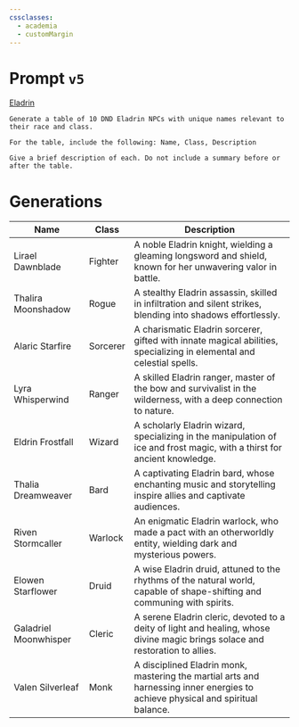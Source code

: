 ```yaml
---
cssclasses:
  - academia
  - customMargin
---
```

# Prompt ``v5``
[Eladrin](file:///D:\Documents\Notes\DND\DND\Quartz\DM\Homebrew\Sapient\Eladrin)
```
Generate a table of 10 DND Eladrin NPCs with unique names relevant to their race and class.

For the table, include the following: Name, Class, Description

Give a brief description of each. Do not include a summary before or after the table.
```

# Generations

| Name             | Class         | Description                                                    |
|------------------|---------------|----------------------------------------------------------------|
| Lirael Dawnblade | Fighter       | A noble Eladrin knight, wielding a gleaming longsword and shield, known for her unwavering valor in battle. |
| Thalira Moonshadow | Rogue         | A stealthy Eladrin assassin, skilled in infiltration and silent strikes, blending into shadows effortlessly. |
| Alaric Starfire  | Sorcerer      | A charismatic Eladrin sorcerer, gifted with innate magical abilities, specializing in elemental and celestial spells. |
| Lyra Whisperwind | Ranger        | A skilled Eladrin ranger, master of the bow and survivalist in the wilderness, with a deep connection to nature. |
| Eldrin Frostfall | Wizard        | A scholarly Eladrin wizard, specializing in the manipulation of ice and frost magic, with a thirst for ancient knowledge. |
| Thalia Dreamweaver | Bard          | A captivating Eladrin bard, whose enchanting music and storytelling inspire allies and captivate audiences. |
| Riven Stormcaller | Warlock       | An enigmatic Eladrin warlock, who made a pact with an otherworldly entity, wielding dark and mysterious powers. |
| Elowen Starflower | Druid         | A wise Eladrin druid, attuned to the rhythms of the natural world, capable of shape-shifting and communing with spirits. |
| Galadriel Moonwhisper | Cleric        | A serene Eladrin cleric, devoted to a deity of light and healing, whose divine magic brings solace and restoration to allies. |
| Valen Silverleaf | Monk          | A disciplined Eladrin monk, mastering the martial arts and harnessing inner energies to achieve physical and spiritual balance. |